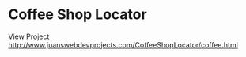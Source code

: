 # Coffee Shop Locator

View Project http://www.juanswebdevprojects.com/CoffeeShopLocator/coffee.html
